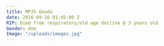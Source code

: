 ```yaml
---
title: MPJS Gouda
date: 2016-09-16 01:45:00 Z
RIP: Died from respiratory/old age decline @ 3 years old
Gender: doe
Image: "/uploads/images.jpg"
---
```


